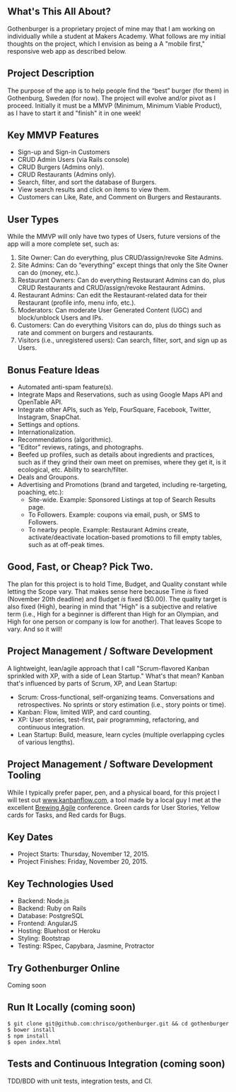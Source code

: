 ## What's This All About?

Gothenburger is a proprietary project of mine may that I am working on individually while a student at Makers Academy.  What follows are my initial thoughts on the project, which I envision as being a A "mobile first," responsive web app as described below.

## Project Description

The purpose of the app is to help people find the “best” burger (for them) in Gothenburg, Sweden (for now).  The project will evolve and/or pivot as I proceed.  Initially it must be a MMVP (Minimum, Minimum Viable Product), as I have to start it and "finish" it in one week!

## Key MMVP Features

* Sign-up and Sign-in Customers
* CRUD Admin Users (via Rails console)
* CRUD Burgers (Admins only).
* CRUD Restaurants (Admins only).
* Search, filter, and sort the database of Burgers.
* View search results and click on items to view them.
* Customers can Like, Rate, and Comment on Burgers and Restaurants.

## User Types

While the MMVP will only have two types of Users, future versions of the app will a more complete set, such as:

1. Site Owner: Can do everything, plus CRUD/assign/revoke Site Admins.
2. Site Admins: Can do “everything” except things that only the Site Owner can do (money, etc.).
3. Restaurant Owners: Can do everything Restaurant Admins can do, plus CRUD Restaurants and CRUD/assign/revoke Restaurant Admins.
4. Restaurant Admins: Can edit the Restaurant-related data for their Restaurant (profile info, menu info, etc.).
5. Moderators: Can moderate User Generated Content (UGC) and block/unblock Users and IPs.
6. Customers: Can do everything Visitors can do, plus do things such as rate and comment on burgers and restaurants.
7. Visitors (i.e., unregistered users): Can search, filter, sort, and sign up as Users.

## Bonus Feature Ideas

* Automated anti-spam feature(s).
* Integrate Maps and Reservations, such as using Google Maps API and OpenTable API.
* Integrate other APIs, such as Yelp, FourSquare, Facebook, Twitter, Instagram, SnapChat.
* Settings and options.
* Internationalization.
* Recommendations (algorithmic).
* “Editor” reviews, ratings, and photographs.
* Beefed up profiles, such as details about ingredients and practices, such as if they grind their own meet on premises, where they get it, is it ecological, etc.  Ability to search/filter.
* Deals and Groupons.
* Advertising and Promotions (brand and targeted, including re-targeting, poaching, etc.):
  * Site-wide.  Example: Sponsored Listings at top of Search Results page.
  * To Followers.  Example: coupons via email, push, or SMS to Followers.
  * To nearby people.  Example: Restaurant Admins create, activate/deactivate location-based promotions to fill empty tables, such as at off-peak times.

## Good, Fast, or Cheap?  Pick Two.

The plan for this project is to hold Time, Budget, and Quality constant while letting the Scope vary.  That makes sense here because Time *is* fixed (November 20th deadline) and Budget *is* fixed ($0.00).  The quality target is also fixed (High), bearing in mind that "High" is a subjective and relative term (i.e., High for a beginner is different than High for an Olympian, and High for one person or company is low for another).  That leaves Scope to vary.  And so it will!

## Project Management / Software Development

A lightweight, lean/agile approach that I call "Scrum-flavored Kanban sprinkled with XP, with a side of Lean Startup."  What's that mean?  Kanban that's influenced by parts of Scrum, XP, and Lean Startup:

* Scrum: Cross-functional, self-organizing teams.  Conversations and retrospectives.  No sprints or story estimation (i.e., story points or time).
* Kanban: Flow, limited WIP, and card counting.
* XP: User stories, test-first, pair programming, refactoring, and continuous integration.
* Lean Startup: Build, measure, learn cycles (multiple overlapping cycles of various lengths).

## Project Management / Software Development Tooling

While I typically prefer paper, pen, and a physical board, for this project I will test out www.kanbanflow.com, a tool made by a local guy I met at the excellent [Brewing Agile](https://brewingagile.org/) conference.  Green cards for User Stories, Yellow cards for Tasks, and Red cards for Bugs.

## Key Dates

* Project Starts: Thursday, November 12, 2015.
* Project Finishes: Friday, November 20, 2015.

## Key Technologies Used

* Backend: Node.js
* Backend: Ruby on Rails
* Database: PostgreSQL
* Frontend: AngularJS
* Hosting: Bluehost or Heroku
* Styling: Bootstrap
* Testing: RSpec, Capybara, Jasmine, Protractor

## Try Gothenburger Online

Coming soon

## Run It Locally (coming soon)

````
$ git clone git@github.com:chrisco/gothenburger.git && cd gothenburger
$ bower install
$ npm install
$ open index.html
````

## Tests and Continuous Integration (coming soon)

TDD/BDD with unit tests, integration tests, and CI.
